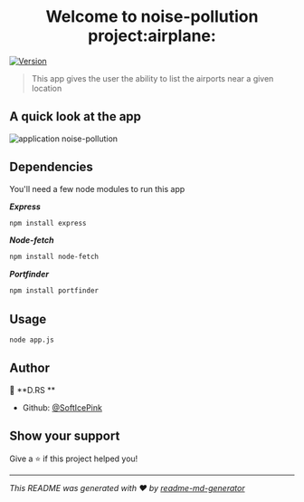 <h1 align="center">Welcome to noise-pollution project:airplane:</h1>
<p>
  <a href="https://www.npmjs.com/package/noise" target="_blank">
    <img alt="Version" src="https://img.shields.io/npm/v/noise.svg">
  </a>
</p>

> This app gives the user the ability to list the airports near a given location
## A quick look at the app
![application noise-pollution](https://i.imgur.com/S7YNCUt.png)
## Dependencies
<p>You'll need a few node modules to run this app</p>

***Express***
```sh
npm install express
```
***Node-fetch***
```sh
npm install node-fetch
```
***Portfinder***
```sh
npm install portfinder
```
## Usage

```sh
node app.js
```
## Author

👤 **D.RS **

* Github: [@SoftIcePink ](https://github.com/SoftIcePink )

## Show your support

Give a ⭐️ if this project helped you!

***
_This README was generated with ❤️ by [readme-md-generator](https://github.com/kefranabg/readme-md-generator)_
